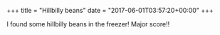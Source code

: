 +++
title = "Hillbilly beans"
date = "2017-06-01T03:57:20+00:00"
+++

I found some hillbilly beans in the freezer! Major score!!
			